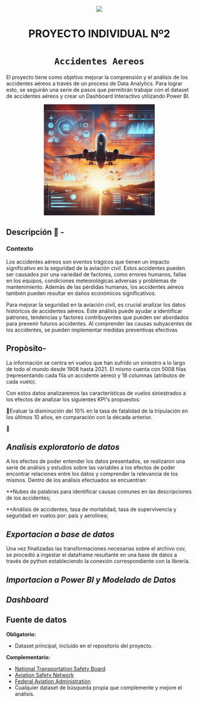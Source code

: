 <p align='center'>
<img src ="https://d31uz8lwfmyn8g.cloudfront.net/Assets/logo-henry-white-lg.png">
<p>

<h1 align='center'>
 <b>PROYECTO INDIVIDUAL Nº2</b>
</h1>
 
# <h1 align="center">**`Accidentes Aereos`**</h1>

El proyecto tiene como objetivo mejorar la comprensión y el análisis de los accidentes aéreos a través de un proceso de Data Analytics. Para lograr esto, se seguirán una serie de pasos que permitirán trabajar con el dataset de accidentes aéreos y crear un Dashboard Interactivo utilizando Power BI.
<p align='center'>
<img src="./avion.jpg"  height=300>
<p>

## **Descripción 🚀 -**

### **Contexto**

Los accidentes aéreos son eventos trágicos que tienen un impacto significativo en la seguridad de la aviación civil. Estos accidentes pueden ser causados por una variedad de factores, como errores humanos, fallas en los equipos, condiciones meteorológicas adversas y problemas de mantenimiento. Además de las pérdidas humanas, los accidentes aéreos también pueden resultar en daños económicos significativos.

Para mejorar la seguridad en la aviación civil, es crucial analizar los datos históricos de accidentes aéreos. Este análisis puede ayudar a identificar patrones, tendencias y factores contribuyentes que pueden ser abordados para prevenir futuros accidentes. Al comprender las causas subyacentes de los accidentes, se pueden implementar medidas preventivas efectivas 



## **Propòsito-**
La información se centra en vuelos que han sufrido un siniestro a lo largo de todo el mundo desde 1908 hasta 2021. El mismo cuenta con 5008 filas (representando cada fila un accidente aéreo) y 18 columnas (atributos de cada vuelo).

Con estos datos analizaremos las características de vuelos siniestrados a los efectos de analizar los siguientes KPI's propuestos:

🚀Evaluar la disminución del 10% en la tasa de fatalidad de la tripulación en los últimos 10 años, en comparación con la década anterior.

🚀


## ***Analisis exploratorio de datos***
A los efectos de poder entender los datos presentados, se realizaron una serie de análisis y estudios sobre las variables a los efectos de poder encontrar relaciones entre los datos y comprender la relevancia de los mismos. Dentro de los análisis efectuados se encuentran:

**Nubes de palabras para identificar causas comunes en las descripciones de los accidentes;

**Análisis de accidentes, tasa de mortalidad, tasa de supervivencia y seguridad en vuelos por: país y aerolínea;

## ***Exportacion a base de datos***

Una vez finalizadas las transformaciones necesarias sobre el archivo csv, se procedió a ingestar el dataframe resultante en una base de datos a través de python estableciendo la conexión correspondiente con la librería.

## ***Importacion a Power BI y Modelado de Datos***
## ***Dashboard***

## Fuente de datos
**Obligatorio:**

- Dataset principal, incluido en el repositorio del proyecto.

**Complementario:**
- [National Transportation Safety Board](https://www.ntsb.gov/safety/data/Pages/Data_Stats.aspx)
- [Aviation Safety Network](https://aviation-safety.net/database/)
- [Federal Aviation Administration](https://www.faa.gov/data_research/accident_incident)
- Cualquier dataset de búsqueda propia que complemente y mejore el análisis.









  
 